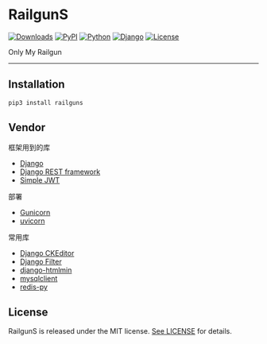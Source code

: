 # RailgunS

[![Downloads](https://pepy.tech/badge/railguns)](https://pepy.tech/project/railguns)
[![PyPI](https://img.shields.io/pypi/v/railguns)](https://pypi.org/project/RailgunS/)
[![Python](https://img.shields.io/pypi/pyversions/railguns)](https://www.python.org)
[![Django](https://img.shields.io/pypi/djversions/railguns)](https://www.djangoproject.com)
[![License](https://img.shields.io/pypi/l/railguns)](https://opensource.org/licenses/MIT)

Only My Railgun

---

## Installation

```sh
pip3 install railguns
```

## Vendor

框架用到的库

- [Django](https://www.djangoproject.com)
- [Django REST framework](https://www.django-rest-framework.org)
- [Simple JWT](https://github.com/davesque/django-rest-framework-simplejwt)

部署

- [Gunicorn](https://www.gunicorn.org)
- [uvicorn](https://www.uvicorn.org)

常用库

- [Django CKEditor](https://github.com/django-ckeditor/django-ckeditor)
- [Django Filter](https://django-filter.readthedocs.io)
- [django-htmlmin](https://github.com/cobrateam/django-htmlmin)
- [mysqlclient](https://github.com/PyMySQL/mysqlclient-python)
- [redis-py](https://github.com/redis/redis-py)

## License

RailgunS is released under the MIT license. [See LICENSE](https://github.com/nyssance/railguns/blob/main/LICENSE) for details.
